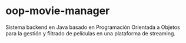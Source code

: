# oop-movie-manager
Sistema backend en Java basado en Programación Orientada a Objetos para la gestión y filtrado de películas en una plataforma de streaming. 
